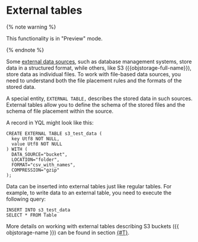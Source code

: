 # External tables

{% note warning %}

This functionality is in "Preview" mode.

{% endnote %}

Some [external data sources](external_data_source.md), such as database management systems, store data in a structured format, while others, like S3 ({{objstorage-full-name}}), store data as individual files. To work with file-based data sources, you need to understand both the file placement rules and the formats of the stored data.

A special entity, `EXTERNAL TABLE,` describes the stored data in such sources. External tables allow you to define the schema of the stored files and the schema of file placement within the source.

A record in YQL might look like this:

```yql
CREATE EXTERNAL TABLE s3_test_data (
  key Utf8 NOT NULL,
  value Utf8 NOT NULL
) WITH (
  DATA_SOURCE="bucket",
  LOCATION="folder",
  FORMAT="csv_with_names",
  COMPRESSION="gzip"
);
```

Data can be inserted into external tables just like regular tables. For example, to write data to an external table, you need to execute the following query:

```yql
INSERT INTO s3_test_data
SELECT * FROM Table
```

More details on working with external tables describing S3 buckets ({{ objstorage-name }}) can be found in section [{#T}](../federated_query/s3/external_table.md).